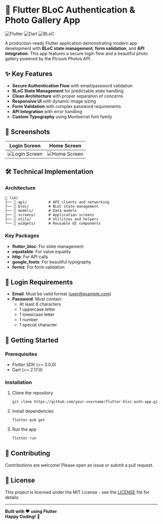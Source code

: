 # 📱 Flutter BLoC Authentication & Photo Gallery App

![Flutter](https://img.shields.io/badge/Flutter-%2302569B.svg?style=for-the-badge&logo=Flutter&logoColor=white)
![Dart](https://img.shields.io/badge/Dart-0175C2?style=for-the-badge&logo=dart&logoColor=white)
![BLoC](https://img.shields.io/badge/BLoC-5C2D91?style=for-the-badge&logo=bloc&logoColor=white)

A production-ready Flutter application demonstrating modern app development with **BLoC state management**, **form validation**, and **API integration**. This app features a secure login flow and a beautiful photo gallery powered by the Picsum Photos API.

## ✨ Key Features

- **Secure Authentication Flow** with email/password validation
- **BLoC State Management** for predictable state handling
- **Clean Architecture** with proper separation of concerns
- **Responsive UI** with dynamic image sizing
- **Form Validation** with complex password requirements
- **API Integration** with error handling
- **Custom Typography** using Montserrat font family

## 📸 Screenshots

| Login Screen | Home Screen |
|--------------|-------------|
| ![Login Screen](https://i.imgur.com/JQ7X8Kj.png) | ![Home Screen](https://i.imgur.com/9Z8Y7vT.png) |

## 🛠️ Technical Implementation

### Architecture

```
📂 lib/
├── 📂 api/          # API clients and networking
├── 📂 bloc/         # BLoC state management
├── 📂 models/       # Data models
├── 📂 screens/      # Application screens
├── 📂 utils/        # Utilities and helpers
└── 📂 widgets/      # Reusable UI components
```

### Key Packages

- **flutter_bloc**: For state management
- **equatable**: For value equality
- **http**: For API calls
- **google_fonts**: For beautiful typography
- **formz**: For form validation

## 🔑 Login Requirements

- **Email**: Must be valid format (user@example.com)
- **Password**: Must contain:
  - At least 8 characters
  - 1 uppercase letter
  - 1 lowercase letter
  - 1 number
  - 1 special character

## 🚀 Getting Started

### Prerequisites

- Flutter SDK (>= 3.0.0)
- Dart (>= 2.17.0)

### Installation

1. Clone the repository
   ```sh
   git clone https://github.com/your-username/flutter-bloc-auth-app.git
   ```
2. Install dependencies
   ```sh
   flutter pub get
   ```
3. Run the app
   ```sh
   flutter run
   ```

## 🤝 Contributing

Contributions are welcome! Please open an issue or submit a pull request.

## 📄 License

This project is licensed under the MIT License - see the [LICENSE](LICENSE) file for details.

---

**Built with ❤️ using Flutter**  
**Happy Coding!** 🚀
